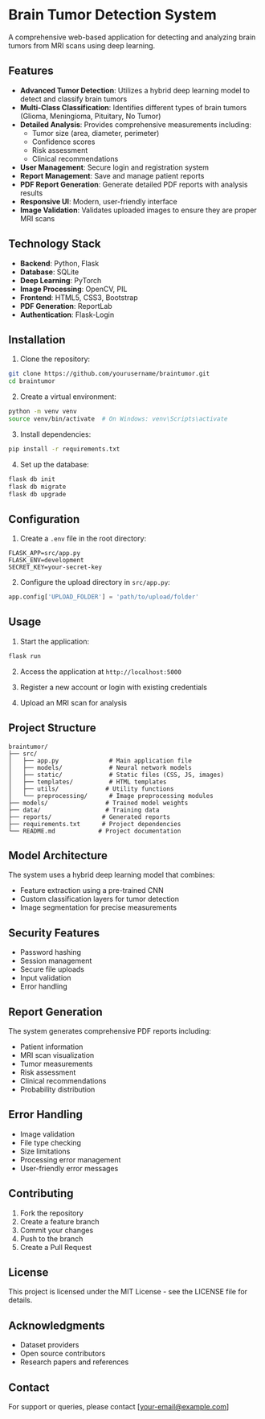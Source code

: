 # Brain Tumor Detection System

A comprehensive web-based application for detecting and analyzing brain tumors from MRI scans using deep learning.

## Features

- **Advanced Tumor Detection**: Utilizes a hybrid deep learning model to detect and classify brain tumors
- **Multi-Class Classification**: Identifies different types of brain tumors (Glioma, Meningioma, Pituitary, No Tumor)
- **Detailed Analysis**: Provides comprehensive measurements including:
  - Tumor size (area, diameter, perimeter)
  - Confidence scores
  - Risk assessment
  - Clinical recommendations
- **User Management**: Secure login and registration system
- **Report Management**: Save and manage patient reports
- **PDF Report Generation**: Generate detailed PDF reports with analysis results
- **Responsive UI**: Modern, user-friendly interface
- **Image Validation**: Validates uploaded images to ensure they are proper MRI scans

## Technology Stack

- **Backend**: Python, Flask
- **Database**: SQLite
- **Deep Learning**: PyTorch
- **Image Processing**: OpenCV, PIL
- **Frontend**: HTML5, CSS3, Bootstrap
- **PDF Generation**: ReportLab
- **Authentication**: Flask-Login

## Installation

1. Clone the repository:
```bash
git clone https://github.com/yourusername/braintumor.git
cd braintumor
```

2. Create a virtual environment:
```bash
python -m venv venv
source venv/bin/activate  # On Windows: venv\Scripts\activate
```

3. Install dependencies:
```bash
pip install -r requirements.txt
```

4. Set up the database:
```bash
flask db init
flask db migrate
flask db upgrade
```

## Configuration

1. Create a `.env` file in the root directory:
```env
FLASK_APP=src/app.py
FLASK_ENV=development
SECRET_KEY=your-secret-key
```

2. Configure the upload directory in `src/app.py`:
```python
app.config['UPLOAD_FOLDER'] = 'path/to/upload/folder'
```

## Usage

1. Start the application:
```bash
flask run
```

2. Access the application at `http://localhost:5000`

3. Register a new account or login with existing credentials

4. Upload an MRI scan for analysis

## Project Structure

```
braintumor/
├── src/
│   ├── app.py              # Main application file
│   ├── models/             # Neural network models
│   ├── static/             # Static files (CSS, JS, images)
│   ├── templates/          # HTML templates
│   ├── utils/             # Utility functions
│   └── preprocessing/      # Image preprocessing modules
├── models/                # Trained model weights
├── data/                  # Training data
├── reports/              # Generated reports
├── requirements.txt      # Project dependencies
└── README.md            # Project documentation
```

## Model Architecture

The system uses a hybrid deep learning model that combines:
- Feature extraction using a pre-trained CNN
- Custom classification layers for tumor detection
- Image segmentation for precise measurements

## Security Features

- Password hashing
- Session management
- Secure file uploads
- Input validation
- Error handling

## Report Generation

The system generates comprehensive PDF reports including:
- Patient information
- MRI scan visualization
- Tumor measurements
- Risk assessment
- Clinical recommendations
- Probability distribution

## Error Handling

- Image validation
- File type checking
- Size limitations
- Processing error management
- User-friendly error messages

## Contributing

1. Fork the repository
2. Create a feature branch
3. Commit your changes
4. Push to the branch
5. Create a Pull Request

## License

This project is licensed under the MIT License - see the LICENSE file for details.

## Acknowledgments

- Dataset providers
- Open source contributors
- Research papers and references

## Contact

For support or queries, please contact [your-email@example.com] 
